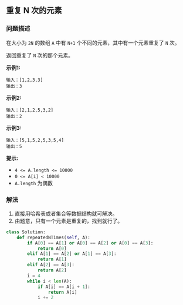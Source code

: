 ## 重复 N 次的元素

### 问题描述

在大小为 `2N` 的数组 `A` 中有 `N+1` 个不同的元素，其中有一个元素重复了 `N` 次。

返回重复了 `N` 次的那个元素。

**示例1:**

```
输入：[1,2,3,3]
输出：3
```

**示例2:**

```
输入：[2,1,2,5,3,2]
输出：2
```

**示例3:**

```
输入：[5,1,5,2,5,3,5,4]
输出：5
```

**提示:**

- `4 <= A.length <= 10000`
- `0 <= A[i] < 10000`
- `A.length` 为偶数

### 解法
1. 直接用哈希表或者集合等数据结构就可解决。
2. 由题意，只有一个元素是重复的，找到就行了。

```python
class Solution:
    def repeatedNTimes(self, A):
        if A[0] == A[1] or A[0] == A[2] or A[0] == A[3]:
            return A[0]
        elif A[1] == A[2] or A[1] == A[3]:
            return A[1]
        elif A[2] == A[3]:
            return A[2]
        i = 4
        while i < len(A):
            if A[i] == A[i + 1]:
                return A[i]
            i += 2
```
